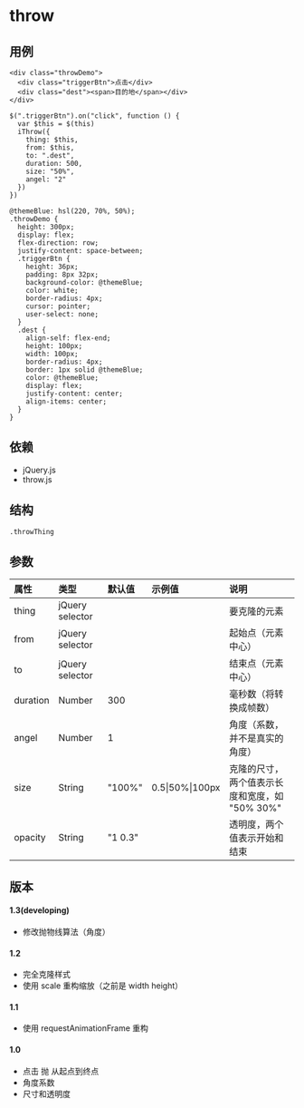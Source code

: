 # throw

## 用例

```
<div class="throwDemo">
  <div class="triggerBtn">点击</div>
  <div class="dest"><span>目的地</span></div>
</div>
```

```
$(".triggerBtn").on("click", function () {
  var $this = $(this)
  iThrow({
    thing: $this,
    from: $this,
    to: ".dest",
    duration: 500,
    size: "50%",
    angel: "2"
  })
})
```

```less
@themeBlue: hsl(220, 70%, 50%);
.throwDemo {
  height: 300px;
  display: flex;
  flex-direction: row;
  justify-content: space-between;
  .triggerBtn {
    height: 36px;
    padding: 8px 32px;
    background-color: @themeBlue;
    color: white;
    border-radius: 4px;
    cursor: pointer;
    user-select: none;
  }
  .dest {
    align-self: flex-end;
    height: 100px;
    width: 100px;
    border-radius: 4px;
    border: 1px solid @themeBlue;
    color: @themeBlue;
    display: flex;
    justify-content: center;
    align-items: center;
  }
}
```

## 依赖

- jQuery.js
- throw.js

## 结构

```
.throwThing
```

## 参数

| 属性     | 类型            | 默认值  | 示例值                  | 说明                                           |
| :------- | :-------------- | :------ | :---------------------- | :--------------------------------------------- |
| thing    | jQuery selector |         |                         | 要克隆的元素                                   |
| from     | jQuery selector |         |                         | 起始点（元素中心）                             |
| to       | jQuery selector |         |                         | 结束点（元素中心）                             |
| duration | Number          | 300     |                         | 毫秒数（将转换成帧数）                         |
| angel    | Number          | 1       |                         | 角度（系数，并不是真实的角度）                 |
| size     | String          | "100%"  | 0.5&#124;50%&#124;100px | 克隆的尺寸，两个值表示长度和宽度，如 "50% 30%" |
| opacity  | String          | "1 0.3" |                         | 透明度，两个值表示开始和结束                   |

## 版本

#### 1.3(developing)

- 修改抛物线算法（角度）

#### 1.2

- 完全克隆样式
- 使用 scale 重构缩放（之前是 width height）

#### 1.1

- 使用 requestAnimationFrame 重构

#### 1.0

- 点击 抛 从起点到终点
- 角度系数
- 尺寸和透明度
